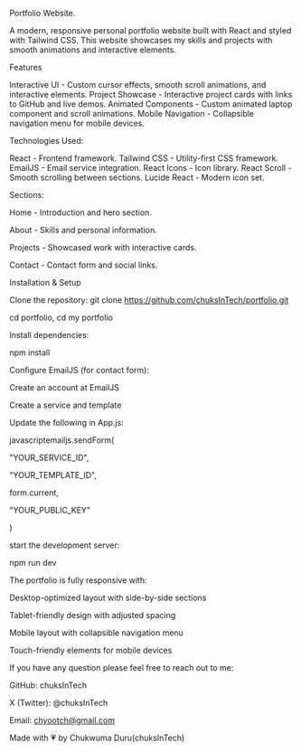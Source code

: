 Portfolio Website.

A modern, responsive personal portfolio website built with React and styled with Tailwind CSS. This website showcases my skills and projects with smooth animations and interactive elements.

 Features

 Interactive UI - Custom cursor effects, smooth scroll animations, and interactive elements.
 Project Showcase - Interactive project cards with links to GitHub and live demos.
 Animated Components - Custom animated laptop component and scroll animations.
 Mobile Navigation - Collapsible navigation menu for mobile devices.

 Technologies Used:

 React - Frontend framework.
 Tailwind CSS - Utility-first CSS framework.
 EmailJS - Email service integration.
 React Icons - Icon library.
 React Scroll - Smooth scrolling between sections.
 Lucide React - Modern icon set.

 Sections:

 Home - Introduction and hero section.
 
About - Skills and personal information.

Projects - Showcased work with interactive cards.

Contact - Contact form and social links.

 Installation & Setup
 
Clone the repository:
git clone https://github.com/chuksInTech/portfolio.git

cd portfolio, cd my portfolio 

Install dependencies:

npm install

Configure EmailJS (for contact form):


Create an account at EmailJS

Create a service and template

Update the following in App.js:

javascriptemailjs.sendForm(

  "YOUR_SERVICE_ID",
  
  "YOUR_TEMPLATE_ID",
  
  form.current,
  
  "YOUR_PUBLIC_KEY"
  
)

start the development server:

npm run dev

The portfolio is fully responsive with:


Desktop-optimized layout with side-by-side sections

Tablet-friendly design with adjusted spacing

Mobile layout with collapsible navigation menu

Touch-friendly elements for mobile devices

If you have any question please feel free to reach out to me:

GitHub: chuksInTech

X (Twitter): @chuksInTech

Email: chyootch@gmail.com


Made with 💗 by Chukwuma Duru(chuksInTech)

 
